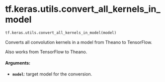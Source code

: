 <div itemscope itemtype="http://developers.google.com/ReferenceObject">
<meta itemprop="name" content="tf.keras.utils.convert_all_kernels_in_model" />
<meta itemprop="path" content="Stable" />
</div>

# tf.keras.utils.convert_all_kernels_in_model

``` python
tf.keras.utils.convert_all_kernels_in_model(model)
```

Converts all convolution kernels in a model from Theano to TensorFlow.

Also works from TensorFlow to Theano.

#### Arguments:

* <b>`model`</b>: target model for the conversion.
